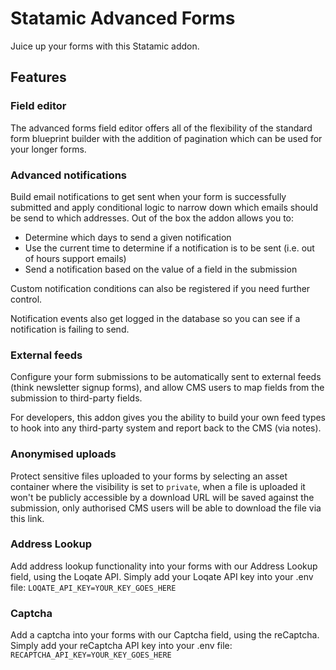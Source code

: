 # Statamic Advanced Forms
Juice up your forms with this Statamic addon.

## Features

### Field editor
The advanced forms field editor offers all of the flexibility of the standard form blueprint builder with the addition of pagination which can be used for your longer forms.

### Advanced notifications
Build email notifications to get sent when your form is successfully submitted and apply conditional logic to narrow down which emails should be send to which addresses. Out of the box the addon allows you to:
- Determine which days to send a given notification
- Use the current time to determine if a notification is to be sent (i.e. out of hours support emails)
- Send a notification based on the value of a field in the submission

Custom notification conditions can also be registered if you need further control.

Notification events also get logged in the database so you can see if a notification is failing to send.

### External feeds
Configure your form submissions to be automatically sent to external feeds (think newsletter signup forms), and allow CMS users to map fields from the submission to third-party fields.

For developers, this addon gives you the ability to build your own feed types to hook into any third-party system and report back to the CMS (via notes).

### Anonymised uploads
Protect sensitive files uploaded to your forms by selecting an asset container where the visibility is set to `private`, when a file is uploaded it won't be publicly accessible by a download URL will be saved against the submission, only authorised CMS users will be able to download the file via this link.

### Address Lookup
Add address lookup functionality into your forms with our Address Lookup field, using the Loqate API. Simply add your Loqate API key into your .env file:
`LOQATE_API_KEY=YOUR_KEY_GOES_HERE`

### Captcha
Add a captcha into your forms with our Captcha field, using the reCaptcha. Simply add your reCaptcha API key into your .env file:
`RECAPTCHA_API_KEY=YOUR_KEY_GOES_HERE`